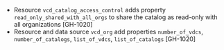 * Resource `vcd_catalog_access_control` adds property `read_only_shared_with_all_orgs` to share the catalog as read-only with all organizations [GH-1020]
* Resource and data source `vcd_org` add properties `number_of_vdcs`, `number_of_catalogs`, `list_of_vdcs`, `list_of_catalogs` [GH-1020]